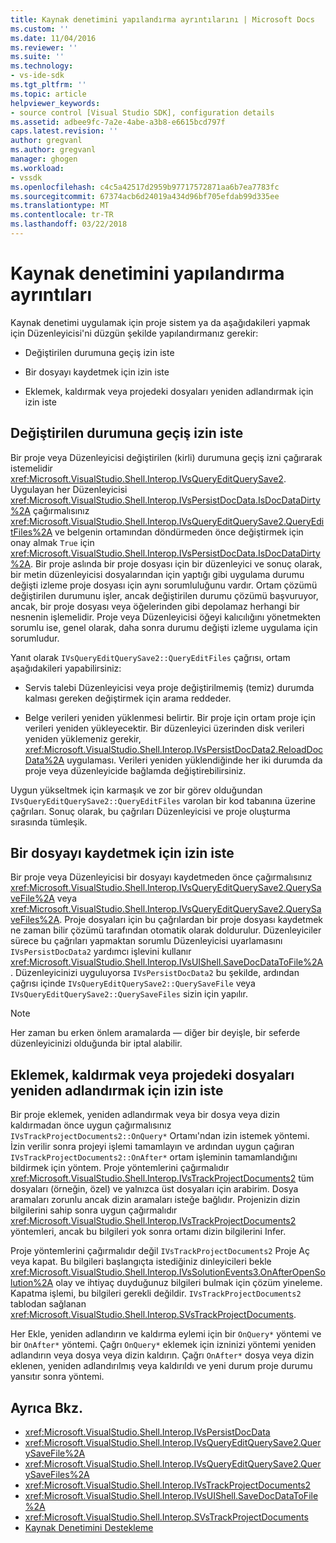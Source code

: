 ```yaml
---
title: Kaynak denetimini yapılandırma ayrıntılarını | Microsoft Docs
ms.custom: ''
ms.date: 11/04/2016
ms.reviewer: ''
ms.suite: ''
ms.technology:
- vs-ide-sdk
ms.tgt_pltfrm: ''
ms.topic: article
helpviewer_keywords:
- source control [Visual Studio SDK], configuration details
ms.assetid: adbee9fc-7a2e-4abe-a3b8-e6615bcd797f
caps.latest.revision: ''
author: gregvanl
ms.author: gregvanl
manager: ghogen
ms.workload:
- vssdk
ms.openlocfilehash: c4c5a42517d2959b97717572871aa6b7ea7783fc
ms.sourcegitcommit: 67374acb6d24019a434d96bf705efdab99d335ee
ms.translationtype: MT
ms.contentlocale: tr-TR
ms.lasthandoff: 03/22/2018
---
```

# <a name="source-control-configuration-details"></a>Kaynak denetimini yapılandırma ayrıntıları
Kaynak denetimi uygulamak için proje sistem ya da aşağıdakileri yapmak için Düzenleyicisi'ni düzgün şekilde yapılandırmanız gerekir:

-   Değiştirilen durumuna geçiş izin iste

-   Bir dosyayı kaydetmek için izin iste

-   Eklemek, kaldırmak veya projedeki dosyaları yeniden adlandırmak için izin iste

## <a name="request-permission-to-transition-to-changed-state"></a>Değiştirilen durumuna geçiş izin iste
 Bir proje veya Düzenleyicisi değiştirilen (kirli) durumuna geçiş izni çağırarak istemelidir <xref:Microsoft.VisualStudio.Shell.Interop.IVsQueryEditQuerySave2>. Uygulayan her Düzenleyicisi <xref:Microsoft.VisualStudio.Shell.Interop.IVsPersistDocData.IsDocDataDirty%2A> çağırmalısınız <xref:Microsoft.VisualStudio.Shell.Interop.IVsQueryEditQuerySave2.QueryEditFiles%2A> ve belgenin ortamından döndürmeden önce değiştirmek için onay almak `True` için <xref:Microsoft.VisualStudio.Shell.Interop.IVsPersistDocData.IsDocDataDirty%2A>. Bir proje aslında bir proje dosyası için bir düzenleyici ve sonuç olarak, bir metin düzenleyicisi dosyalarından için yaptığı gibi uygulama durumu değişti izleme proje dosyası için aynı sorumluluğunu vardır. Ortam çözümü değiştirilen durumunu işler, ancak değiştirilen durumu çözümü başvuruyor, ancak, bir proje dosyası veya öğelerinden gibi depolamaz herhangi bir nesnenin işlemelidir. Proje veya Düzenleyicisi öğeyi kalıcılığını yönetmekten sorumlu ise, genel olarak, daha sonra durumu değişti izleme uygulama için sorumludur.

 Yanıt olarak `IVsQueryEditQuerySave2::QueryEditFiles` çağrısı, ortam aşağıdakileri yapabilirsiniz:

-   Servis talebi Düzenleyicisi veya proje değiştirilmemiş (temiz) durumda kalması gereken değiştirmek için arama reddeder.

-   Belge verileri yeniden yüklenmesi belirtir. Bir proje için ortam proje için verileri yeniden yükleyecektir. Bir düzenleyici üzerinden disk verileri yeniden yüklemeniz gerekir, <xref:Microsoft.VisualStudio.Shell.Interop.IVsPersistDocData2.ReloadDocData%2A> uygulaması. Verileri yeniden yüklendiğinde her iki durumda da proje veya düzenleyicide bağlamda değiştirebilirsiniz.

 Uygun yükseltmek için karmaşık ve zor bir görev olduğundan `IVsQueryEditQuerySave2::QueryEditFiles` varolan bir kod tabanına üzerine çağrıları. Sonuç olarak, bu çağrıları Düzenleyicisi ve proje oluşturma sırasında tümleşik.

## <a name="request-permission-to-save-a-file"></a>Bir dosyayı kaydetmek için izin iste
 Bir proje veya Düzenleyicisi bir dosyayı kaydetmeden önce çağırmalısınız <xref:Microsoft.VisualStudio.Shell.Interop.IVsQueryEditQuerySave2.QuerySaveFile%2A> veya <xref:Microsoft.VisualStudio.Shell.Interop.IVsQueryEditQuerySave2.QuerySaveFiles%2A>. Proje dosyaları için bu çağrılardan bir proje dosyası kaydetmek ne zaman bilir çözümü tarafından otomatik olarak doldurulur. Düzenleyiciler sürece bu çağrıları yapmaktan sorumlu Düzenleyicisi uyarlamasını `IVsPersistDocData2` yardımcı işlevini kullanır <xref:Microsoft.VisualStudio.Shell.Interop.IVsUIShell.SaveDocDataToFile%2A>. Düzenleyicinizi uyguluyorsa `IVsPersistDocData2` bu şekilde, ardından çağrısı içinde `IVsQueryEditQuerySave2::QuerySaveFile` veya `IVsQueryEditQuerySave2::QuerySaveFiles` sizin için yapılır.

> [!NOTE]
>  Her zaman bu erken önlem aramalarda — diğer bir deyişle, bir seferde düzenleyicinizi olduğunda bir iptal alabilir.

## <a name="request-permission-to-add-remove-or-rename-files-in-the-project"></a>Eklemek, kaldırmak veya projedeki dosyaları yeniden adlandırmak için izin iste
 Bir proje eklemek, yeniden adlandırmak veya bir dosya veya dizin kaldırmadan önce uygun çağırmalısınız `IVsTrackProjectDocuments2::OnQuery*` Ortamı'ndan izin istemek yöntemi. İzin verilir sonra projeyi işlemi tamamlayın ve ardından uygun çağıran `IVsTrackProjectDocuments2::OnAfter*` ortam işleminin tamamlandığını bildirmek için yöntem. Proje yöntemlerini çağırmalıdır <xref:Microsoft.VisualStudio.Shell.Interop.IVsTrackProjectDocuments2> tüm dosyaları (örneğin, özel) ve yalnızca üst dosyaları için arabirim. Dosya aramaları zorunlu ancak dizin aramaları isteğe bağlıdır. Projenizin dizin bilgilerini sahip sonra uygun çağırmalıdır <xref:Microsoft.VisualStudio.Shell.Interop.IVsTrackProjectDocuments2> yöntemleri, ancak bu bilgileri yok sonra ortamı dizin bilgilerini Infer.

 Proje yöntemlerini çağırmalıdır değil `IVsTrackProjectDocuments2` Proje Aç veya kapat. Bu bilgileri başlangıçta istediğiniz dinleyicileri bekle <xref:Microsoft.VisualStudio.Shell.Interop.IVsSolutionEvents3.OnAfterOpenSolution%2A> olay ve ihtiyaç duyduğunuz bilgileri bulmak için çözüm yineleme. Kapatma işlemi, bu bilgileri gerekli değildir. `IVsTrackProjectDocuments2` tablodan sağlanan <xref:Microsoft.VisualStudio.Shell.Interop.SVsTrackProjectDocuments>.

 Her Ekle, yeniden adlandırın ve kaldırma eylemi için bir `OnQuery*` yöntemi ve bir `OnAfter*` yöntemi. Çağrı `OnQuery*` eklemek için izninizi yöntemi yeniden adlandırın veya dosya veya dizin kaldırın. Çağrı `OnAfter*` dosya veya dizin eklenen, yeniden adlandırılmış veya kaldırıldı ve yeni durum proje durumu yansıtır sonra yöntemi.

## <a name="see-also"></a>Ayrıca Bkz.

- <xref:Microsoft.VisualStudio.Shell.Interop.IVsPersistDocData>
- <xref:Microsoft.VisualStudio.Shell.Interop.IVsQueryEditQuerySave2.QuerySaveFile%2A>
- <xref:Microsoft.VisualStudio.Shell.Interop.IVsQueryEditQuerySave2.QuerySaveFiles%2A>
- <xref:Microsoft.VisualStudio.Shell.Interop.IVsTrackProjectDocuments2>
- <xref:Microsoft.VisualStudio.Shell.Interop.IVsUIShell.SaveDocDataToFile%2A>
- <xref:Microsoft.VisualStudio.Shell.Interop.SVsTrackProjectDocuments>
- [Kaynak Denetimini Destekleme](../../extensibility/internals/supporting-source-control.md)